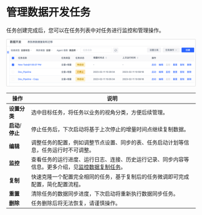 # 管理数据开发任务

任务创建完成后，您可以在任务列表中对任务进行监控和管理操作。

![](../../images/manage_copy_dev_task.png)

| 操作              | 说明                                                         |
| ----------------- | ------------------------------------------------------------ |
| **设置分类**      | 选中目标任务，将任务以业务的视角分类，方便后续管理。         |
| **启动**/**停止** | 停止任务后，下次启动将基于上次停止的增量时间点继续复制数据。 |
| **编辑**          | 调整任务的配置，例如调整节点设置、同步的表、任务启动计划等信息，任务运行时不可调整。 |
| **监控**          | 查看任务的运行进度、运行日志、连接、历史运行记录、同步内容等信息。更多介绍，见[监控数据复制任务](monitor-task.md)。 |
| **复制**          | 快速克隆一个配置完全相同的任务，基于复制后的任务微调即可完成配置，简化配置流程。 |
| **重置**          | 清除任务的数据同步进度，下次启动将重新执行数据同步任务。     |
| **删除**          | 任务删除后将无法恢复，请谨慎操作。                           |

